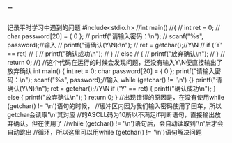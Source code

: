 # -
记录平时学习中遇到的问题
#include<stdio.h>
//int main()
//{
//	int ret = 0;
//	char password[20] = { 0 };
//	printf("请输入密码：\n");
//	scanf("%s", password);//输入
//	printf("请确认(Y\N):\n");
//	ret = getchar();//Y\N
//	if ('Y' == ret)
//	{
//		printf("确认成功\n");
//	}
//	else
//	{
//		printf("放弃确认\n");
//	}
//	return 0;
//}
//这个代码在运行的时候会发现问题，还没有输入Y\N便直接输出了放弃确认
int main()
{
	int ret = 0;
	char password[20] = { 0 };
	printf("请输入密码：\n");
	scanf("%s", password);//输入
	while (getchar() != '\n')
	{}
	printf("请确认(Y\N):\n");
	ret = getchar();//Y\N
	if ('Y' == ret)
	{
		printf("确认成功\n");
	}
	else
	{
		printf("放弃确认\n");
	}
	return 0;
}
//出现错误的原因是，在没有使用while (getchar() != '\n')语句的时候，
//缓冲区内因为我们输入密码使用了回车，所以getchar会读取'\n'其对应
//的ASCLL码为10所以不满足if判断语句，直接输出放弃确认。但在使用了
//while (getchar() != '\n')语句后，会自动读取到'\n'后才会自动跳出
//循环，所以这里可以用while (getchar() != '\n')语句解决问题
